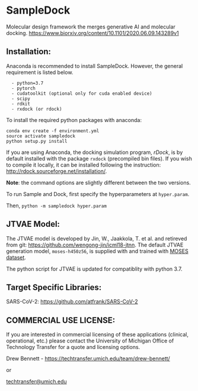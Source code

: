 # SampleDock
Molecular design framework the merges generative AI and molecular docking. https://www.biorxiv.org/content/10.1101/2020.06.09.143289v1

## Installation:
Anaconda is recommended to install SampleDock. However, the general requirement is listed below.
```
  - python=3.7
  - pytorch
  - cudatoolkit (optional only for cuda enabled device)
  - scipy
  - rdkit
  - rxdock (or rdock)
```
To install the required python packages with anaconda:
```
conda env create -f environment.yml
source activate sampledock
python setup.py install
```
If you are using Anaconda, the docking simulation program, *rDock*, is by default installed with the package `rxdock` (precompiled bin files). If you wish to compile it locally, it can be installed following the instruction: http://rdock.sourceforge.net/installation/. 

**Note**: the command options are slightly different between the two versions.

To run Sample and Dock, first specify the hyperparameters at `hyper.param`. 

Then, `python -m sampledock hyper.param`

## JTVAE Model:
The JTVAE model is developed by Jin, W., Jaakkola, T. et al. and retireved from git: https://github.com/wengong-jin/icml18-jtnn. The default JTVAE generation model, `moses-h450z56`, is supplied with and trained with [MOSES dataset](https://github.com/molecularsets/moses).

The python script for JTVAE is updated for compatiblity with python 3.7.

## Target Specific Libraries:
SARS-CoV-2: https://github.com/atfrank/SARS-CoV-2


## COMMERCIAL USE LICENSE: 

If you are interested in commercial licensing of these applications (clinical, operational, etc.) please contact the University of Michigan Office of Technology Transfer for a quote and licensing options.

Drew Bennett - https://techtransfer.umich.edu/team/drew-bennett/

or

techtransfer@umich.edu
